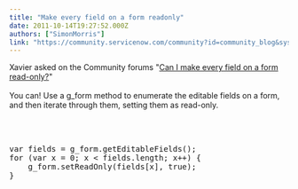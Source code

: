 ```yaml
---
title: "Make every field on a form readonly"
date: 2011-10-14T19:27:52.000Z
authors: ["SimonMorris"]
link: "https://community.servicenow.com/community?id=community_blog&sys_id=8ffc66a5dbd0dbc01dcaf3231f96199a"
---
```

<p>Xavier asked on the Community forums "<a title="50254" href="/community?id=community_question&sys_id=1c884321db5cdbc01dcaf3231f96190e">Can I make every field on a form read-only?</a>"<br /><br />You can! Use a g_form method to enumerate the editable fields on a form, and then iterate through them, setting them as read-only.<br /><br /><pre __default_attr="plain" __jive_macro_name="code" class="jive_text_macro jive_macro_code"><br /><br />var fields = g_form.getEditableFields();<br />for (var x = 0; x &lt; fields.length; x++) {<br />    g_form.setReadOnly(fields[x], true);<br />}<br /></pre></p>